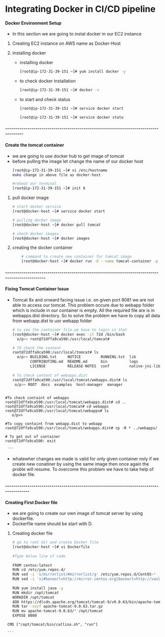 # Integrating Docker in CI/CD pipeline
   #### Docker Environment Setup
   - In this section we are going to instal docker in our EC2 instance
   
   1. Creating EC2 instance on AWS name as Docker-Host
   
   2. Installing docker 
      - installing docker
        ```sh
        [root@ip-172-31-39-151 ~]# yum install docker -y
        ```
      - to check docker installation
        ```sh
        [root@ip-172-31-39-151 ~]# docker -v
        ```
      - to start and check status 
        ```sh
        [root@ip-172-31-39-151 ~]# service docker start
        
        [root@ip-172-31-39-151 ~]# service docker statu
        ```
      
   #### -------------------------------------------------------------------------------------
   
   #### Create the tomcat container
   
   - we are going to use docker hub to get image of tomcat
   - before pulling the image let change the name of our docker host
     ```sh
     [root@ip-172-31-39-151 ~]# vi /etc/hostname 
     make change in above file as docker-host
     
     #reboot our terminal
     [root@ip-172-31-39-151 ~]# init 6

     ```
   1. pull docker image
      ```sh
      # start docker service
      [root@docker-host ~]# service docker start
      
      # pulling docker image
      [root@docker-host ~]# docker pull tomcat
      
      # check docker images
      [root@docker-host ~]# docker images
      
      ```
   2. creating the docker container
      ```sh
          # command to create new container for tomcat image
          [root@docker-host ~]# docker run -d --name tomcat-container -p 8081:8080 tomcat
       ```
       
   #### ------------------------------------------------------------------------------------------------
   
   #### Fixing Tomcat Container Issue
   - Tomcat 8x and onward facing issue i.e. on given port 8081 we are not able to access our tomcat. This problem occure due to webapp folder which is include in our container is empty. All the required file are is in webapps.dist directory. So to solve the problem we have to copy all data from webapp.dist to uor webapp folder
     ```sh
     # to see the container file we have to login in that
     [root@docker-host ~]# docker exec -it 72d /bin/bash
       o/p>> root@72dffa9ca590:/usr/local/tomcat#
     
     # TO check the content 
     root@72dffa9ca590:/usr/local/tomcat# ls
       o/p>> BUILDING.txt     NOTICE         RUNNING.txt  lib             temp          work
             CONTRIBUTING.md  README.md      bin          logs            webapps
             LICENSE          RELEASE-NOTES  conf         native-jni-lib  webapps.dist
             
     # To check content of webapps.dist
     root@72dffa9ca590:/usr/local/tomcat/webapps.dist# ls
      o/p>> ROOT  docs  examples  host-manager  manager
    
    #To check containt of webapps
    root@72dffa9ca590:/usr/local/tomcat/webapps.dist# cd ..
    root@72dffa9ca590:/usr/local/tomcat# cd webapps
    root@72dffa9ca590:/usr/local/tomcat/webapps# ls
       o/p>> 
       
    #To copy containt from webapp.dist to webapp
    root@72dffa9ca590:/usr/local/tomcat/webapps.dist# cp -R * ../webapps/
      
    # To get out of container
    root@72dffa9ca590: exit

     ```
   - whatewher changes we made is valid for only given container noly if we create new conatiner by using the same image then once again the proble will resume. To overcome this problem we have to take help of docker file.
   
   #### ----------------------------------------------------------------------------------------
   
   #### Creating First Docker file
   - we are going to create our own image of tomcat server by using dockerfile.
   - Dockerfile name should be start with D.
   1. Creating docker file
      ```sh
      # go to root dir and create Docker file
      [root@docker-host ~]# vi Dockerfile
     
      #Type below line of code
     
      FROM centos:latest
      RUN cd /etc/yum.repos.d/
      RUN sed -i 's/mirrorlist/#mirrorlist/g' /etc/yum.repos.d/CentOS-*
      RUN sed -i 's|#baseurl=http://mirror.centos.org|baseurl=http://vault.centos.org|g' /etc/yum.repos.d/CentOS-*
 
      RUN yum install java -y
      RUN mkdir /opt/tomcat
      WORKDIR /opt/tomcat
      ADD https://dlcdn.apache.org/tomcat/tomcat-9/v9.0.63/bin/apache-tomcat-9.0.63.tar.gz .
      RUN tar -xvzf apache-tomcat-9.0.63.tar.gz
      RUN mv apache-tomcat-9.0.63/* /opt/tomcat
      EXPOSE 8080
     CMD ["/opt/tomcat/bin/catlina.sh", "run"]

     ```
   
   
